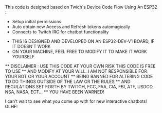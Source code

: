 
  This code is designed based on Twich's Device Code Flow Using An ESP32 :
  - Setup initial permissions
  - Auto obtain new Access and Refresh tokens automagically
  - Connects to Twitch IRC for chatbot functionality
  
  *  THIS IS DESIGNED AND DEVELOPED ON AN ESP32-DEV-V1 BOARD, IF IT DOESN'T WORK
  *  ON YOUR MACHINE, FEEL FREE TO MODIFY IT TO MAKE IT WORK YOURSELF.

  ** DISCLAIMER : USE THIS CODE AT YOUR OWN RISK THIS CODE IS FREE TO USE
  ** AND MODIFY AT YOUR WILL. I AM NOT RESPONSIBLE FOR YOUR BOT OR YOUR ACCOUNT
  ** BEING BANNED FOR ALTERING CODE TO DO THINGS OUTSIDE OF THE LAW OR THE RULES
  ** AND REGULATIONS SET FORTH BY TWITCH, FCC, FAA, CIA, FBI, ATF, USDOD, NSA, NASA, ECT...
  ** YOU HAVE BEEN WARNED!

  I can't wait to see what you come up with for new interactive chatbots!
  GLHF!
